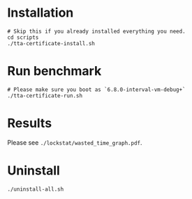 # Installation
```
# Skip this if you already installed everything you need.
cd scripts
./tta-certificate-install.sh
```

# Run benchmark
```
# Please make sure you boot as `6.8.0-interval-vm-debug+`
./tta-certificate-run.sh
```

# Results
Please see `./lockstat/wasted_time_graph.pdf`.

# Uninstall
```
./uninstall-all.sh
```
